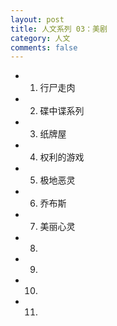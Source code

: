 ```yaml
---
layout: post
title: 人文系列 03：美剧
category: 人文
comments: false
---
```


 
* 0001. 行尸走肉
* 0002. 碟中谍系列
* 0003. 纸牌屋
* 0004. 权利的游戏
* 0005. 极地恶灵
* 0006. 乔布斯
* 0007. 美丽心灵
* 0008. 
* 0009. 
* 0010. 
* 0011. 
